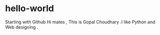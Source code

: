 # hello-world
Starting with Github
Hi mates ,
This is Gopal Choudhary .I like Python and Web designing .

